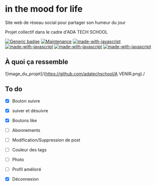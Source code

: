 # in the mood for life
Site web de réseau social pour partager son humeur du jour

Projet collectif dans le cadre d'ADA TECH SCHOOL



[![Generic badge](https://img.shields.io/badge/Projet-actif-<COLOR>.svg)](https://shields.io/)
[![Maintenance](https://img.shields.io/badge/Maintained%3F-yes-green.svg)](https://GitHub.com/Naereen/StrapDown.js/graphs/commit-activity)
[![made-with-javascript](https://img.shields.io/badge/Made%20with-PHP-1f425f.svg)](https://www.javascript.com)
[![made-with-javascript](https://img.shields.io/badge/Made%20with-MySQL-1f425f.svg)](https://www.javascript.com)
[![made-with-javascript](https://img.shields.io/badge/Made%20with-CSS-1f425f.svg)](https://www.javascript.com)
[![made-with-javascript](https://img.shields.io/badge/Made%20with-HTML-1f425f.svg)](https://www.javascript.com)

## À quoi ça ressemble
![image_du_projet]/(https://github.com/adatechschool/A VENIR.png)./

## To do

- [x] Bouton suivre
- [x] suiver et désuivre
- [x] Boutons like
- [ ] Abonnements
- [ ] Modification/Suppression de post
- [ ] Couleur des tags
- [ ] Photo
- [ ] Profil amélioré
- [x] Déconnexion

